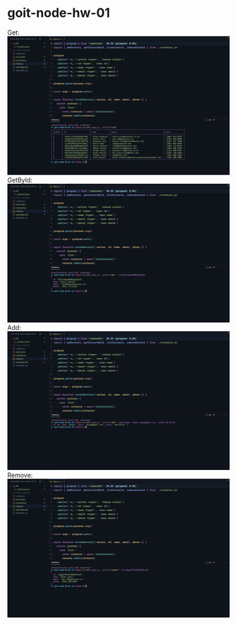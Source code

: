 # goit-node-hw-01

Get: ![get](./images/get.png)
GetById: ![getById](./images/getById.png)
Add: ![add](./images/add.png)
Remove: ![remove](./images/remove.png)
